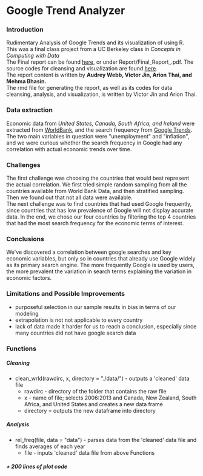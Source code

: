 # Google Trend Analyzer
### Introduction
Rudimentary Analysis of Google Trends and its visualization of using R.  
This was a final class project from a UC Berkeley class in *Concepts in Computing with Data*  
The Final report can be found [here](https://github.com/VictoryJin/Trend_Analyzer/blob/master/Report/Final_Report_.pdf), or under Report/Final_Report_.pdf.
The source codes for cleansing and visualization are found [here](https://github.com/VictoryJin/Trend_Analyzer/blob/master/Code).  
The report content is written by **Audrey Webb, Victor Jin, Arion Thai, and Mehma Bhasin.**  
The rmd file for generating the report, as well as its codes for data cleansing, analysis, and visualization, is written by Victor Jin and Arion Thai.  
### Data extraction
Economic data from *United States, Canada, South Africa, and Ireland* were extracted from [WorldBank](http://data.worldbank.org/), and the search frequency from [Google Trends](https://www.google.com/trends/).  
The two main variables in question were "unemployment" and "inflation", and we were curious whether the search frequency in Google had any correlation with actual economic trends over time.

### Challenges
The first challenge was choosing the countries that would best represent the actual correlation. We first tried simple random sampling from all the countries available from World Bank Data, and then stratified sampling. Then we found out that not all data were available.  
The next challenge was to find countries that had used Google frequently, since countries that has low prevalence of Google will not display accurate data. In the end, we chose our four countries by filtering the top 4 countries that had the most search frequency for the economic terms of interest.

### Conclusions
We've discovered a correlation between google searches and key economic variables, but only so in countries that already use Google widely as its primary search engine. The more frequently Google is used by users, the more prevalent the variation in search terms explaining the variation in economic factors.

### Limitations and Possible Improvements  
* purposeful selection in our sample results in bias in terms of our modeling  
* extrapolation is not not applicable to every country
* lack of data made it harder for us to reach a conclusion, especially since many countries did not have google search data

### Functions
##### Cleaning
* clean_wrld(rawdirc, x, directory = "./data/") - outputs a 'cleaned' data file  
  - rawdirc - directory of the folder that contains the raw file  
  - x - name of file; selects 2006:2013 and Canada, New Zealand, South Africa, and United States and creates a new data frame
  - directory = outputs the new dataframe into directory

##### Analysis
* rel_freq(file, data = "data") - parses data from the 'cleaned' data file and finds averages of each year
  - file - inputs 'cleaned' data file from above Functions

##### + 200 lines of plot code
